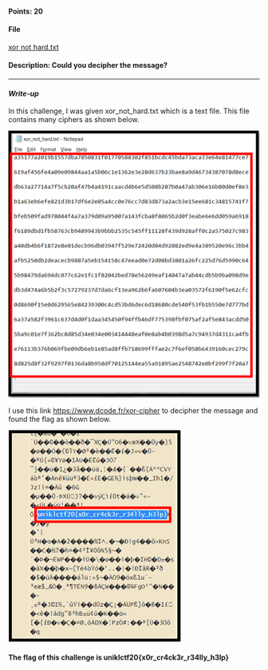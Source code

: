 #### Points: 20  

#### File
[xor not hard.txt](xor_not_hard.txt)

#### Description: Could you decipher the message?
---  
#### _Write-up_
In this challenge, I was given xor_not_hard.txt which is a text file. This file contains many ciphers as shown below.

![](pic1.PNG)

I use this link https://www.dcode.fr/xor-cipher to decipher the message and found the flag as shown below. 

![](pic2.PNG)

#### The flag of this challenge is uniklctf20{x0r_cr4ck3r_r34lly_h3lp}
